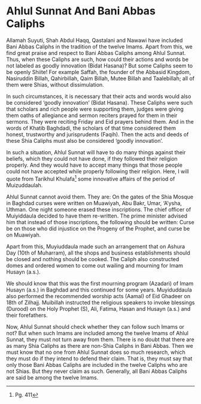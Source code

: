 Ahlul Sunnat And Bani Abbas Caliphs
===================================

Allamah Suyuti, Shah Abdul Haqq, Qastalani and Nawawi have included Bani
Abbas Caliphs in the tradition of the twelve Imams. Apart from this, we
find great praise and respect to Bani Abbas Caliphs among Ahlul Sunnat.
Thus, when these Caliphs are such, how could their actions and words be
not labeled as goodly innovation (Bidat Hasana)? But some Caliphs seem
to be openly Shiite! For example Saffah, the founder of the Abbasid
Kingdom, Nasiruddin Billah, Qahirbillah, Qaim Billah, Mutee Billah and
Taalebillah; all of them were Shias, without dissimulation.

In such circumstances, it is necessary that their acts and words would
also be considered ‘goodly innovation’ (Bidat Hasana). These Caliphs
were such that scholars and rich people were supporting them, judges
were giving them oaths of allegiance and sermon reciters prayed for them
in their sermons. They were reciting Friday and Eid prayers behind them.
And in the words of Khatib Baghdadi, the scholars of that time
considered them honest, trustworthy and jurisprudents (Faqih). Then the
acts and deeds of these Shia Caliphs must also be considered ‘goodly
innovation’.

In such a situation, Ahlul Sunnat will have to do many things against
their beliefs, which they could not have done, if they followed their
religion properly. And they would have to accept many things that those
people could not have accepted while properly following their religion.
Here, I will quote from Tarikhul Khulafa[^1] some innovative affairs of
the period of Muizuddaulah.

Ahlul Sunnat cannot avoid them. They are: On the gates of the Shia
Mosque in Baghdad curses were written on Muawiyah, Abu Bakr, Umar,
‘A’ysha, Uthman. One night someone erased these inscriptions. The chief
officer of Muiyiddaula decided to have them re-written. The prime
minister advised him that instead of those inscriptions, the following
should be written: Curse be on those who did injustice on the Progeny of
the Prophet, and curse be on Muawiyah.

Apart from this, Muyiuddaula made such an arrangement that on Ashura Day
(10th of Muharram), all the shops and business establishments should be
closed and nothing should be cooked. The Caliph also constructed domes
and ordered women to come out wailing and mourning for Imam Husayn
(a.s.).

We should know that this was the first mourning program (Azadari) of
Imam Husayn (a.s.) in Baghdad and this continued for some years.
Muyiduddaula also performed the recommended worship acts (Aamal) of Eid
Ghadeer on 18th of Zilhajj. Muibillah instructed the religious speakers
to invoke blessings (Durood) on the Holy Prophet (S), Ali, Fatima, Hasan
and Husayn (a.s.) and their forefathers.

Now, Ahlul Sunnat should check whether they can follow such Imams or
not? But when such Imams are included among the twelve Imams of Ahlul
Sunnat, they must not turn away from them. There is no doubt that there
are as many Shia Caliphs as there are non-Shia Caliphs in Bani Abbas.
Then we must know that no one from Ahlul Sunnat does so much research,
which they must do if they intend to defend their claim. That is, they
must say that only those Bani Abbas Caliphs are included in the twelve
Caliphs who are not Shias. But they never claim as such. Generally, all
Bani Abbas Caliphs are said be among the twelve Imams.

[^1]: Pg. 411


